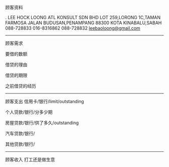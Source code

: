 顾客资料

. LEE HOCK LOONG ATL KONSULT SDN BHD LOT 259,LORONG 1C,TAMAN FARMOSA JALAN BUDUSAN,PENAMPANG 88300 KOTA KINABALU,SABAH 088-728833 016-8316862 088-728832 leebaoloong@gmail.com

-----------------
顾客需求


要借的数额

借贷的理由

借贷的期限

之前借贷的经历


--------------
顾客支出
信用卡/银行/limit/outstanding


个人贷款/银行/分多少期

房屋贷款/银行/供了多久/outstanding

汽车贷款/银行/


其他贷款/银行/

-----------
顾客收入
打工还是做生意


